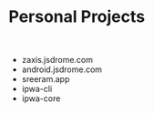 # Personal Projects

&nbsp;

- zaxis.jsdrome.com
- android.jsdrome.com
- sreeram.app
- ipwa-cli
- ipwa-core
